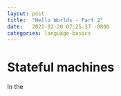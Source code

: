 ```yaml
---
layout: post
title:  "Hello Worlds - Part 2"
date:   2021-02-20 07:25:37 -0800
categories: language-basics
---
```


# Stateful machines

In the 
